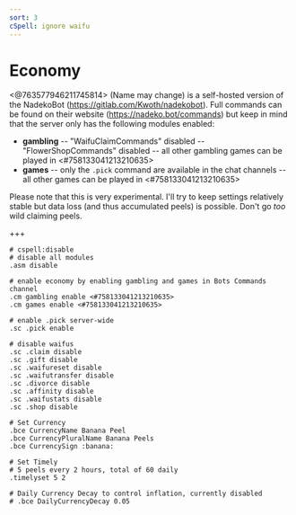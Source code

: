 ```yaml
---
sort: 3
cSpell: ignore waifu
---
```


# Economy

<@763577946211745814> (Name may change) is a self-hosted version of the NadekoBot (<https://gitlab.com/Kwoth/nadekobot>).  Full commands can be found on their website (<https://nadeko.bot/commands>) but keep in mind that the server only has the following modules enabled:

- **gambling**
-- "WaifuClaimCommands" disabled
-- "FlowerShopCommands" disabled
-- all other gambling games can be played in <#758133041213210635>
- **games**
-- only the `.pick` command are available in the chat channels
-- all other games can be played in <#758133041213210635>

Please note that this is very experimental.  I'll try to keep settings relatively stable but data loss (and thus accumulated peels) is possible.  Don't go *too* wild claiming peels.

+++

```
# cspell:disable
# disable all modules
.asm disable

# enable economy by enabling gambling and games in Bots Commands channel
.cm gambling enable <#758133041213210635>
.cm games enable <#758133041213210635>

# enable .pick server-wide
.sc .pick enable

# disable waifus
.sc .claim disable
.sc .gift disable
.sc .waifureset disable
.sc .waifutransfer disable
.sc .divorce disable
.sc .affinity disable
.sc .waifustats disable
.sc .shop disable

# Set Currency
.bce CurrencyName Banana Peel
.bce CurrencyPluralName Banana Peels
.bce CurrencySign :banana:

# Set Timely
# 5 peels every 2 hours, total of 60 daily
.timelyset 5 2

# Daily Currency Decay to control inflation, currently disabled
# .bce DailyCurrencyDecay 0.05
```
